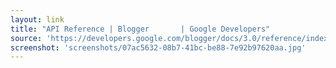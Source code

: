 ```yaml
---
layout: link
title: "API Reference | Blogger       | Google Developers"
source: 'https://developers.google.com/blogger/docs/3.0/reference/index'
screenshot: 'screenshots/07ac5632-08b7-41bc-be88-7e92b97620aa.jpg'
---
```


